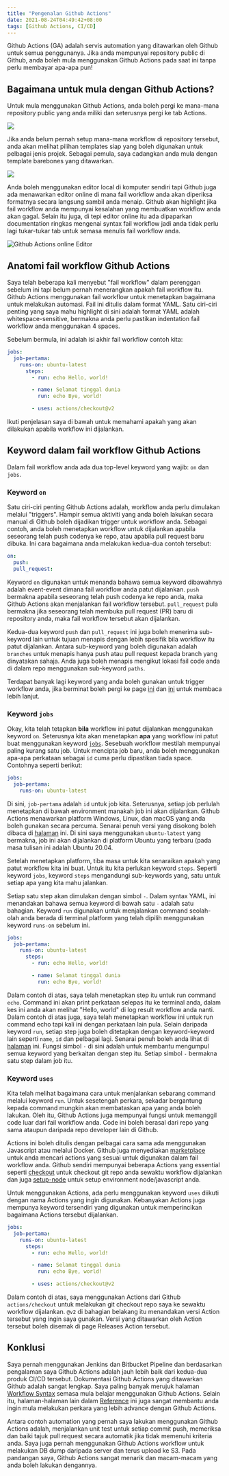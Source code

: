 ```yaml
---
title: "Pengenalan Github Actions"
date: 2021-08-24T04:49:42+08:00
tags: [Github Actions, CI/CD]
---
```


Github Actions (GA) adalah servis automation yang ditawarkan oleh Github untuk semua penggunanya. Jika anda mempunyai repository public di Github, anda boleh mula menggunakan Github Actions pada saat ini tanpa perlu membayar apa-apa pun!


## Bagaimana untuk mula dengan Github Actions?

Untuk mula menggunakan Github Actions, anda boleh pergi ke mana-mana repository public yang anda miliki dan seterusnya pergi ke tab Actions.

![](images/actions-tab.png)

Jika anda belum pernah setup mana-mana workflow di repository tersebut, anda akan melihat pilihan templates siap yang boleh digunakan untuk pelbagai jenis projek. Sebagai pemula, saya cadangkan anda mula dengan template barebones yang ditawarkan.

![](images/actions-get-started.png)

Anda boleh menggunakan editor local di komputer sendiri tapi Github juga ada menawarkan editor online di mana fail workflow anda akan diperiksa formatnya secara langsung sambil anda menaip. Github akan highlight jika fail workflow anda mempunyai kesalahan yang membuatkan workflow anda akan gagal. Selain itu juga, di tepi editor online itu ada dipaparkan documentation ringkas mengenai syntax fail workflow jadi anda tidak perlu lagi tukar-tukar tab untuk semasa menulis fail workflow anda.

![Github Actions online Editor](images/actions-editor.png)

## Anatomi fail workflow Github Actions

Saya telah beberapa kali menyebut "fail workflow" dalam perenggan sebelum ini tapi belum pernah menerangkan apakah fail workflow itu. Github Actions menggunakan fail workflow untuk menetapkan bagaimana untuk melakukan automasi. Fail ini ditulis dalam format YAML. Satu ciri-ciri penting yang saya mahu highlight di sini adalah format YAML adalah whitespace-sensitive, bermakna anda perlu pastikan indentation fail workflow anda menggunakan 4 spaces.

Sebelum bermula, ini adalah isi akhir fail workflow contoh kita:

```yaml
jobs:
  job-pertama:
    runs-on: ubuntu-latest
      steps:
        - run: echo Hello, world!

        - name: Selamat tinggal dunia
          run: echo Bye, world!

        - uses: actions/checkout@v2
```

Ikuti penjelasan saya di bawah untuk memahami apakah yang akan dilakukan apabila workflow ini dijalankan.

## Keyword dalam fail workflow Github Actions

Dalam fail workflow anda ada dua top-level keyword yang wajib: `on` dan `jobs`.

### Keyword `on`

Satu ciri-ciri penting Github Actions adalah, workflow anda perlu dimulakan melalui "triggers". Hampir semua aktiviti yang anda boleh lakukan secara manual di Github boleh dijadikan trigger untuk workflow anda. Sebagai contoh, anda boleh menetapkan workflow untuk dijalankan apabila seseorang telah push codenya ke repo, atau apabila pull request baru dibuka. Ini cara bagaimana anda melakukan kedua-dua contoh tersebut:

```yaml
on:
  push:
  pull_request:
```

Keyword `on` digunakan untuk menanda bahawa semua keyword dibawahnya adalah event-event dimana fail workflow anda patut dijalankan. `push` bermakna apabila seseorang telah push codenya ke repo anda, maka Github Actions akan menjalankan fail workflow tersebut. `pull_request` pula bermakna jika seseorang telah membuka pull request (PR) baru di repository anda, maka fail workflow tersebut akan dijalankan.

Kedua-dua keyword `push` dan `pull_request` ini juga boleh menerima sub-keyword lain untuk tujuan menapis dengan lebih spesifik bila workflow itu patut dijalankan. Antara sub-keyword yang boleh digunakan adalah `branches` untuk menapis hanya push atau pull request kepada branch yang dinyatakan sahaja. Anda juga boleh menapis mengikut lokasi fail code anda di dalam repo menggunakan sub-keyword `paths`.

Terdapat banyak lagi keyword yang anda boleh gunakan untuk trigger workflow anda, jika berminat boleh pergi ke page [ini](https://docs.github.com/en/actions/reference/workflow-syntax-for-github-actions#on) dan [ini](https://docs.github.com/en/actions/reference/events-that-trigger-workflows#webhook-events) untuk membaca lebih lanjut.

### Keyword `jobs`

Okay, kita telah tetapkan **bila** workflow ini patut dijalankan menggunakan keyword `on`. Seterusnya kita akan menetapkan **apa** yang workflow ini patut buat menggunakan keyword [`jobs`](https://docs.github.com/en/actions/reference/workflow-syntax-for-github-actions#jobs). Sesebuah workflow mestilah mempunyai paling kurang satu job. Untuk mencipta job baru, anda boleh menggunakan apa-apa perkataan sebagai `id` cuma perlu dipastikan tiada space. Contohnya seperti berikut:

```yaml
jobs:
  job-pertama:
    runs-on: ubuntu-latest
```

Di sini, `job-pertama` adalah `id` untuk job kita. Seterusnya, setiap job perlulah menetapkan di bawah environment manakah job ini akan dijalankan. Github Actions menawarkan platform Windows, Linux, dan macOS yang anda boleh gunakan secara percuma. Senarai penuh versi yang disokong boleh dibaca di [halaman](https://docs.github.com/en/actions/reference/workflow-syntax-for-github-actions#jobsjob_idruns-on) ini. Di sini saya menggunakan `ubuntu-latest` yang bermakna, job ini akan dijalankan di platform Ubuntu yang terbaru (pada masa tulisan ini adalah Ubuntu 20.04.

Setelah menetapkan platform, tiba masa untuk kita senaraikan apakah yang patut workflow kita ini buat. Untuk itu kita perlukan keyword `steps`. Seperti keyword `jobs`, keyword `steps` mengandungi sub-keywords yang, satu untuk setiap apa yang kita mahu jalankan.

Setiap satu step akan dimulakan dengan simbol `-`. Dalam syntax YAML, ini menandakan bahawa semua keyword di bawah satu `-` adalah satu bahagian. Keyword `run` digunakan untuk menjalankan command seolah-olah anda berada di terminal platform yang telah dipilih menggunakan keyword `runs-on` sebelum ini.

```yaml
jobs:
  job-pertama:
    runs-on: ubuntu-latest
      steps:
        - run: echo Hello, world!

        - name: Selamat tinggal dunia
          run: echo Bye, world!
```

Dalam contoh di atas, saya telah menetapkan step itu untuk run command `echo`. Command ini akan print perkataan selepas itu ke terminal anda, dalam kes ini anda akan melihat "Hello, world" di log result workflow anda nanti. Dalam contoh di atas juga, saya telah menetapkan workflow ini untuk run command echo tapi kali ini dengan perkataan lain pula. Selain daripada keyword `run`, setiap step juga boleh ditetapkan dengan keyword-keyword lain seperti `name`, `id` dan pelbagai lagi. Senarai penuh boleh anda lihat di [halaman](https://docs.github.com/en/actions/reference/workflow-syntax-for-github-actions#jobsjob_idsteps) ini. Fungsi simbol `-` di sini adalah untuk membantu mengumpul semua keyword yang berkaitan dengan step itu. Setiap simbol `-` bermakna satu step dalam job itu.

### Keyword `uses`

Kita telah melihat bagaimana cara untuk menjalankan sebarang command melalui keyword `run`. Untuk sesetengah perkara, sekadar bergantung kepada command mungkin akan membataskan apa yang anda boleh lakukan. Oleh itu, Github Actions juga mempunyai fungsi untuk memanggil code luar dari fail workflow anda. Code ini boleh berasal dari repo yang sama ataupun daripada repo developer lain di Github.

Actions ini boleh ditulis dengan pelbagai cara sama ada menggunakan Javascript atau melalui Docker. Github juga menyediakan [marketplace](https://github.com/marketplace?type=actions) untuk anda mencari actions yang sesuai untuk digunakan dalam fail workflow anda. Github sendiri mempunyai beberapa Actions yang essential seperti [checkout](https://github.com/marketplace/actions/checkout) untuk checkout git repo anda sewaktu workflow dijalankan dan juga [setup-node](https://github.com/actions/setup-node) untuk setup environment node/javascript anda.

Untuk menggunakan Actions, ada perlu menggunakan keyword `uses` diikuti dengan nama Actions yang ingin digunakan. Kebanyakan Actions juga mempunya keyword tersendiri yang digunakan untuk memperincikan bagaimana Actions tersebut dijalankan.

```yaml
jobs:
  job-pertama:
    runs-on: ubuntu-latest
      steps:
        - run: echo Hello, world!

        - name: Selamat tinggal dunia
          run: echo Bye, world!

        - uses: actions/checkout@v2
```

Dalam contoh di atas, saya menggunakan Actions dari Github `actions/checkout` untuk melakukan git checkout repo saya ke sewaktu workflow dijalankan. `@v2` di bahagian belakang itu menandakan versi Action tersebut yang ingin saya gunakan. Versi yang ditawarkan oleh Action tersebut boleh disemak di page Releases Action tersebut.

## Konklusi

Saya pernah menggunakan Jenkins dan Bitbucket Pipeline dan berdasarkan pengalaman saya Github Actions adalah jauh lebih baik dari kedua-dua produk CI/CD tersebut. Dokumentasi Github Actions yang ditawarkan Github adalah sangat lengkap. Saya paling banyak merujuk halaman [Workflow Syntax](https://docs.github.com/en/actions/reference/workflow-syntax-for-github-actions) semasa mula belajar menggunakan Github Actions. Selain itu, halaman-halaman lain dalam [Reference](https://docs.github.com/en/actions/reference) ini juga sangat membantu anda ingin mula melakukan perkara yang lebih advance dengan Github Actions.

Antara contoh automation yang pernah saya lakukan menggunakan Github Actions adalah, menjalankan unit test untuk setiap commit push, memeriksa dan baiki tajuk pull request secara automatik jika tidak memenuhi kriteria anda. Saya juga pernah menggunakan Github Actions workflow untuk melakukan DB dump daripada server dan terus upload ke S3. Pada pandangan saya, Github Actions sangat menarik dan macam-macam yang anda boleh lakukan dengannya.

